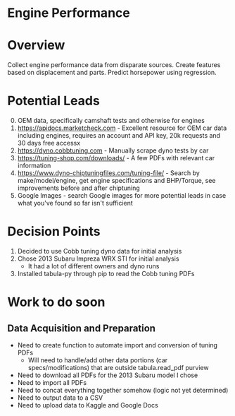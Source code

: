 # Engine Performance

# Overview
Collect engine performance data from disparate sources. Create features based on displacement and parts. Predict horsepower using regression. 

# Potential Leads
0. OEM data, specifically camshaft tests and otherwise for engines
1. https://apidocs.marketcheck.com - Excellent resource for OEM car data including engines, requires an account and API key, 20k requests and 30 days free accessx
2. https://dyno.cobbtuning.com - Manually scrape dyno tests by car
3. https://tuning-shop.com/downloads/ - A few PDFs with relevant car information
4. https://www.dyno-chiptuningfiles.com/tuning-file/ - Search by make/model/engine, get engine specifications and BHP/Torque, see improvements before and after chiptuning
5. Google Images - search Google images for more potential leads in case what you've found so far isn't sufficient

# Decision Points
1. Decided to use Cobb tuning dyno data for initial analysis
2. Chose 2013 Subaru Impreza WRX STI for initial analysis
    * It had a lot of different owners and dyno runs
3. Installed tabula-py through pip to read the Cobb tuning PDFs

# Work to do soon
## Data Acquisition and Preparation
- Need to create function to automate import and conversion of tuning PDFs
    * Will need to handle/add other data portions (car specs/modifications) that are outside tabula.read_pdf purview
- Need to download all PDFs for the 2013 Subaru model I chose
- Need to import all PDFs
- Need to concat everything together somehow (logic not yet determined)
- Need to output data to a CSV
- Need to upload data to Kaggle and Google Docs